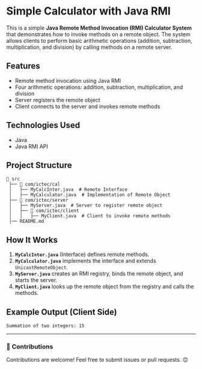 # Simple Calculator with Java RMI

This is a simple **Java Remote Method Invocation (RMI) Calculator System** that demonstrates how to invoke methods on a remote object. The system allows clients to perform basic arithmetic operations (addition, subtraction, multiplication, and division) by calling methods on a remote server.

## Features
- Remote method invocation using Java RMI
- Four arithmetic operations: addition, subtraction, multiplication, and division
- Server registers the remote object
- Client connects to the server and invokes remote methods

## Technologies Used
- Java
- Java RMI API

## Project Structure
```plaintext
📂 src
 ├── 📂 com/ictec/cal
 │   ├── MyCalcInter.java  # Remote Interface
 │   ├── MyCalculator.java  # Implementation of Remote Object
 ├── 📂 com/ictec/server
 │   ├── MyServer.java  # Server to register remote object
 │   ├── 📂 com/ictec/client
 │   │   ├── MyClient.java  # Client to invoke remote methods
 │── README.md
```



## How It Works
1. **`MyCalcInter.java`** (Interface) defines remote methods.
2. **`MyCalculator.java`** implements the interface and extends `UnicastRemoteObject`.
3. **`MyServer.java`** creates an RMI registry, binds the remote object, and starts the server.
4. **`MyClient.java`** looks up the remote object from the registry and calls the methods.

## Example Output (Client Side)
```plaintext
Summation of two integers: 15
```

---
### 📌 **Contributions**
Contributions are welcome! Feel free to submit issues or pull requests. 😊


